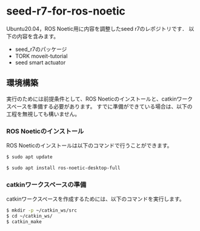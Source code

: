# seed-r7-for-ros-noetic
Ubuntu20.04，ROS Noetic用に内容を調整したseed r7のレポジトリです．
以下の内容を含みます。

- seed_r7のパッケージ
- TORK moveit-tutorial
- seed smart actuator

## 環境構築
実行のためには前提条件として、ROS Noeticのインストールと、catkinワークスペースを準備する必要があります。
すでに準備ができている場合は、以下の工程を無視しても構いません。


### ROS Noeticのインストール
ROS Noeticのインストールは以下のコマンドで行うことができます。
```bash
$ sudo apt update

$ sudo apt install ros-noetic-desktop-full
```

### catkinワークスペースの準備
catkinワークスペースを作成するためには、以下のコマンドを実行します。
```bash
$ mkdir -p ~/catkin_ws/src
$ cd ~/catkin_ws/
$ catkin_make
```
